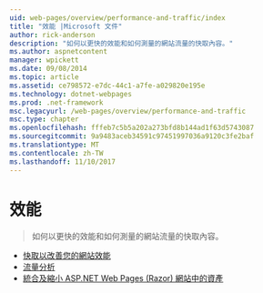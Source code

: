 ```yaml
---
uid: web-pages/overview/performance-and-traffic/index
title: "效能 |Microsoft 文件"
author: rick-anderson
description: "如何以更快的效能和如何測量的網站流量的快取內容。"
ms.author: aspnetcontent
manager: wpickett
ms.date: 09/08/2014
ms.topic: article
ms.assetid: ce798572-e7dc-44c1-a7fe-a029820e195e
ms.technology: dotnet-webpages
ms.prod: .net-framework
msc.legacyurl: /web-pages/overview/performance-and-traffic
msc.type: chapter
ms.openlocfilehash: fffeb7c5b5a202a273bfd8b144ad1f63d5743087
ms.sourcegitcommit: 9a9483aceb34591c97451997036a9120c3fe2baf
ms.translationtype: MT
ms.contentlocale: zh-TW
ms.lasthandoff: 11/10/2017
---
```

<a name="performance"></a>效能
====================
> 如何以更快的效能和如何測量的網站流量的快取內容。


- [快取以改善您的網站效能](15-caching-to-improve-the-performance-of-your-website.md)
- [流量分析](14-analyzing-traffic.md)
- [統合及縮小 ASP.NET Web Pages (Razor) 網站中的資產](bundling-and-minifying-assets-in-an-aspnet-web-pages-razor-site.md)
